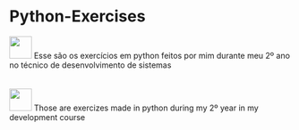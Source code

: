 # Python-Exercises

<div>
  <img height="40em" src="https://cdn-icons-png.flaticon.com/512/186/186203.png"/> Esse são os exercícios em python feitos por mim durante meu 2º ano no técnico de   desenvolvimento de sistemas
</div>
<br><br>

<div>
  <img height="40em" src="https://cdn-icons-png.flaticon.com/512/197/197484.png"/> Those are exercizes made in python during my 2º year in my development course
</div>
